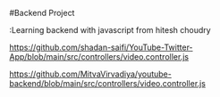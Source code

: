 #Backend Project

:Learning backend with javascript from hitesh choudry


https://github.com/shadan-saifi/YouTube-Twitter-App/blob/main/src/controllers/video.controller.js

https://github.com/MitvaVirvadiya/youtube-backend/blob/main/src/controllers/video.controller.js